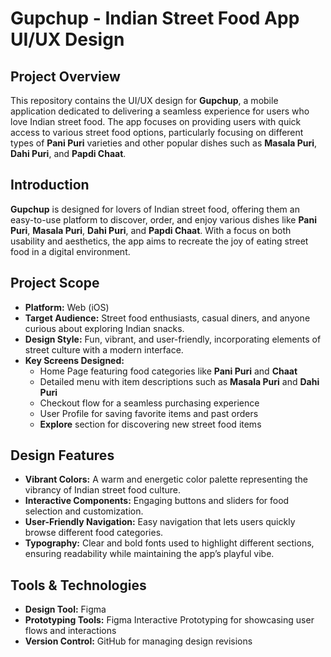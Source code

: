 # Gupchup - Indian Street Food App UI/UX Design

## Project Overview
This repository contains the UI/UX design for **Gupchup**, a mobile application dedicated to delivering a seamless experience for users who love Indian street food. The app focuses on providing users with quick access to various street food options, particularly focusing on different types of **Pani Puri** varieties and other popular dishes such as **Masala Puri**, **Dahi Puri**, and **Papdi Chaat**.

## Introduction
**Gupchup** is designed for lovers of Indian street food, offering them an easy-to-use platform to discover, order, and enjoy various dishes like **Pani Puri**, **Masala Puri**, **Dahi Puri**, and **Papdi Chaat**. With a focus on both usability and aesthetics, the app aims to recreate the joy of eating street food in a digital environment. 

## Project Scope
- **Platform:** Web (iOS)
- **Target Audience:** Street food enthusiasts, casual diners, and anyone curious about exploring Indian snacks.
- **Design Style:** Fun, vibrant, and user-friendly, incorporating elements of street culture with a modern interface.
- **Key Screens Designed:** 
  - Home Page featuring food categories like **Pani Puri** and **Chaat**
  - Detailed menu with item descriptions such as **Masala Puri** and **Dahi Puri**
  - Checkout flow for a seamless purchasing experience
  - User Profile for saving favorite items and past orders
  - **Explore** section for discovering new street food items

## Design Features
- **Vibrant Colors:** A warm and energetic color palette representing the vibrancy of Indian street food culture.
- **Interactive Components:** Engaging buttons and sliders for food selection and customization.
- **User-Friendly Navigation:** Easy navigation that lets users quickly browse different food categories.
- **Typography:** Clear and bold fonts used to highlight different sections, ensuring readability while maintaining the app’s playful vibe.

## Tools & Technologies
- **Design Tool:** Figma
- **Prototyping Tools:** Figma Interactive Prototyping for showcasing user flows and interactions
- **Version Control:** GitHub for managing design revisions
